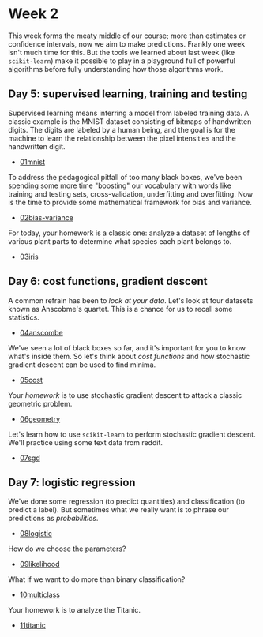 # Week 2

This week forms the meaty middle of our course; more than estimates or
confidence intervals, now we aim to make predictions.  Frankly one
week isn't much time for this.  But the tools we learned about last
week (like `scikit-learn`) make it possible to play in a playground
full of powerful algorithms before fully understanding how those
algorithms work.

## Day 5: supervised learning, training and testing

Supervised learning means inferring a model from labeled training
data.  A classic example is the MNIST dataset consisting of bitmaps of
handwritten digits.  The digits are labeled by a human being, and the
goal is for the machine to learn the relationship between the pixel
intensities and the handwritten digit.

- [01mnist](01mnist.ipynb)

To address the pedagogical pitfall of too many black boxes, we've been
spending some more time "boosting" our vocabulary with words like
training and testing sets, cross-validation, underfitting and
overfitting.  Now is the time to provide some mathematical framework
for bias and variance.

- [02bias-variance](02bias-variance.ipynb)

For today, your homework is a classic one: analyze a dataset of
lengths of various plant parts to determine what species each plant
belongs to.

- [03iris](03iris.ipynb)

## Day 6: cost functions, gradient descent

A common refrain has been to *look at your data*.  Let's look at four
datasets known as Anscobme's quartet.  This is a chance for us to
recall some statistics.

- [04anscombe](04anscombe.ipynb)

We've seen a lot of black boxes so far, and it's important for you to
know what's inside them.  So let's think about *cost functions* and
how stochastic gradient descent can be used to find minima.

- [05cost](05cost.ipynb)

Your *homework* is to use stochastic gradient descent to attack a
classic geometric problem.

- [06geometry](06geometry.ipynb)

Let's learn how to use `scikit-learn` to perform stochastic gradient
descent.  We'll practice using some text data from reddit.

- [07sgd](07sgd.ipynb)

## Day 7: logistic regression

We've done some regression (to predict quantities) and classification
(to predict a label).  But sometimes what we really want is to phrase
our predictions as *probabilities*.

- [08logistic](08logistic.ipynb)

How do we choose the parameters?

- [09likelihood](09likelihood.ipynb)

What if we want to do more than binary classification?

- [10multiclass](10multiclass.ipynb)

Your homework is to analyze the Titanic.

- [11titanic](11titanic.ipynb)

